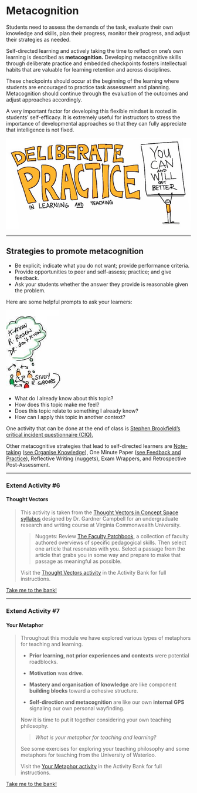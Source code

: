 # Metacognition

Students need to assess the demands of the task, evaluate their own knowledge and skills, plan their progress, monitor their progress, and adjust their strategies as needed.

Self-directed learning and actively taking the time to reflect on one’s own learning is described as **metacognition.** Developing metacognitive skills through deliberate practice and embedded checkpoints fosters intellectual habits that are valuable for learning retention and across disciplines.

These checkpoints should occur at the beginning of the learning where students are encouraged to practice task assessment and planning. Metacognition should continue through the evaluation of the outcomes and adjust approaches accordingly.

A very important factor for developing this flexible mindset is rooted in students’ self-efficacy. It is extremely useful for instructors to stress the importance of developmental approaches so that they can fully appreciate that intelligence is not fixed.

![Deliberate Practice](images/teacher-for-learning-metacognition-deliberate-practice.jpg)

* * *

## Strategies to promote metacognition

*   Be explicit; indicate what you do not want; provide performance criteria.
*   Provide opportunities to peer and self-assess; practice; and give feedback.
*   Ask your students whether the answer they provide is reasonable given the problem.

Here are some helpful prompts to ask your learners:

![Study Groups](images/teacher-for-learning-metacognition-study-groups.png)

*   What do I already know about this topic?
*   How does this topic make me feel?
*   Does this topic relate to something I already know?
*   How can I apply this topic in another context?

One activity that can be done at the end of class is [Stephen Brookfield’s critical incident questionnaire (CIQ).](http://www.stephenbrookfield.com/critical-incident-questionnaire)

Other metacognitive strategies that lead to self-directed learners are [Note-taking](https://www.flickr.com/photos/gforsythe/5735684602/) ([see Organise Knowledge](organise-knowledge.md)), One Minute Paper ([see Feedback and Practice](feedback-and-practice.md)), Reflective Writing (nuggets), Exam Wrappers, and Retrospective Post-Assessment.

* * *

### Extend Activity #6
#### Thought Vectors
> This activity is taken from the [Thought Vectors in Concept Space syllabus](https://hcommons.org/deposits/item/hc:31139/) designed by Dr. Gardner Campbell for an undergraduate research and writing course at Virginia Commonwealth University.
>
>> Nuggets: Review [The Faculty Patchbook](https://openfacultypatchbook.org/), a collection of faculty authored overviews of specific pedagogical skills. Then select one article that resonates with you. Select a passage from the article that grabs you in some way and prepare to make that passage as meaningful as possible.
>
> Visit the [Thought Vectors activity](https://elearn.waikato.ac.nz/mod/forum/view.php?id=1601374) in the Activity Bank for full instructions.

[Take me to the bank!](https://elearn.waikato.ac.nz/mod/forum/view.php?id=1601374 ":class=button")

* * *

### Extend Activity #7
#### Your Metaphor
> Throughout this module we have explored various types of metaphors for teaching and learning.
>
> - **Prior learning, not prior experiences and contexts** were potential roadblocks.
>
> - **Motivation** was **drive**.
>
> - **Mastery and organisation of knowledge** are like component **building blocks** toward a cohesive structure.
>
> - **Self-direction and metacognition** are like our own **internal GPS** signaling our own personal wayfinding.
>
> Now it is time to put it together considering your own teaching philosophy.
>
>> _What is your metaphor for teaching and learning?_
>
> See some exercises for exploring your teaching philosophy and some metaphors for teaching from the University of Waterloo.
>
> Visit the [Your Metaphor activity](https://elearn.waikato.ac.nz/mod/forum/view.php?id=1593640) in the Activity Bank for full instructions.

[Take me to the bank!](https://elearn.waikato.ac.nz/mod/forum/view.php?id=1593640 ":class=button")
